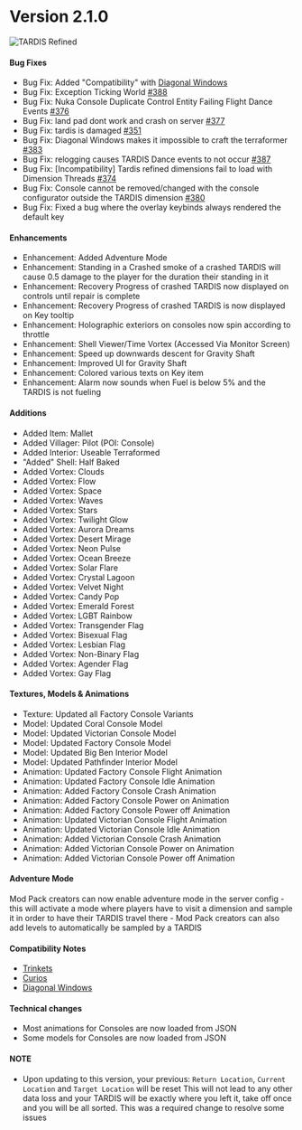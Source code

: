 # Version 2.1.0

![TARDIS Refined](https://wiki.tardisrefined.net/TARDIS-Refined-Wiki/tardis_refined_v2.png)

#### Bug Fixes
- Bug Fix: Added "Compatibility" with [Diagonal Windows](https://www.curseforge.com/minecraft/mc-mods/diagonal-windows)
- Bug Fix: Exception Ticking World [#388](https://github.com/WhoCraft/TardisRefined/issues/388)
- Bug Fix: Nuka Console Duplicate Control Entity Failing Flight Dance Events [#376](https://github.com/WhoCraft/TardisRefined/issues/376)
- Bug Fix: land pad dont work and crash on server [#377](https://github.com/WhoCraft/TardisRefined/issues/377)
- Bug Fix: tardis is damaged [#351](https://github.com/WhoCraft/TardisRefined/issues/351)
- Bug Fix: Diagonal Windows makes it impossible to craft the terraformer [#383](https://github.com/WhoCraft/TardisRefined/issues/383)
- Bug Fix: relogging causes TARDIS Dance events to not occur [#387](https://github.com/WhoCraft/TardisRefined/issues/387)
- Bug Fix: [Incompatibility] Tardis refined dimensions fail to load with Dimension Threads  [#374](https://github.com/WhoCraft/TardisRefined/issues/374)
- Bug Fix: Console cannot be removed/changed with the console configurator outside the TARDIS dimension  [#380](https://github.com/WhoCraft/TardisRefined/issues/380)
- Bug Fix: Fixed a bug where the overlay keybinds always rendered the default key

#### Enhancements
- Enhancement: Added Adventure Mode
- Enhancement: Standing in a Crashed smoke of a crashed TARDIS will cause 0.5 damage to the player for the duration their standing in it
- Enhancement: Recovery Progress of crashed TARDIS now displayed on controls until repair is complete
- Enhancement: Recovery Progress of crashed TARDIS is now displayed on Key tooltip
- Enhancement: Holographic exteriors on consoles now spin according to throttle
- Enhancement: Shell Viewer/Time Vortex (Accessed Via Monitor Screen)
- Enhancement: Speed up downwards descent for Gravity Shaft
- Enhancement: Improved UI for Gravity Shaft
- Enhancement: Colored various texts on Key item
- Enhancement: Alarm now sounds when Fuel is below 5% and the TARDIS is not fueling

#### Additions
- Added Item: Mallet 
- Added Villager: Pilot  (POI: Console)
- Added Interior: Useable Terraformed 
- "Added" Shell: Half Baked
- Added Vortex: Clouds
- Added Vortex: Flow
- Added Vortex: Space
- Added Vortex: Waves
- Added Vortex: Stars
- Added Vortex: Twilight Glow
- Added Vortex: Aurora Dreams
- Added Vortex: Desert Mirage
- Added Vortex: Neon Pulse
- Added Vortex: Ocean Breeze
- Added Vortex: Solar Flare
- Added Vortex: Crystal Lagoon
- Added Vortex: Velvet Night
- Added Vortex: Candy Pop
- Added Vortex: Emerald Forest
- Added Vortex: LGBT Rainbow
- Added Vortex: Transgender Flag
- Added Vortex: Bisexual Flag
- Added Vortex: Lesbian Flag
- Added Vortex: Non-Binary Flag
- Added Vortex: Agender Flag
- Added Vortex: Gay Flag

#### Textures, Models & Animations
- Texture: Updated all Factory Console Variants
- Model: Updated Coral Console Model
- Model: Updated Victorian Console Model
- Model: Updated Factory Console Model
- Model: Updated Big Ben Interior Model
- Model: Updated Pathfinder Interior Model
- Animation: Updated Factory Console Flight Animation
- Animation: Updated Factory Console Idle Animation
- Animation: Added Factory Console Crash Animation
- Animation: Added Factory Console Power on Animation
- Animation: Added Factory Console Power off Animation
- Animation: Updated Victorian Console Flight Animation
- Animation: Updated Victorian Console Idle Animation
- Animation: Added Victorian Console Crash Animation
- Animation: Added Victorian Console Power on Animation
- Animation: Added Victorian Console Power off Animation

#### Adventure Mode
Mod Pack creators can now enable adventure mode in the server config - this will activate a mode where players have to visit a dimension and sample it in order to have their TARDIS travel there - Mod Pack creators can also add levels to automatically be sampled by a TARDIS

#### Compatibility Notes
- [Trinkets](https://wiki.tardisrefined.net/extendedinventorymods.html#trinkets)
- [Curios](https://wiki.tardisrefined.net/extendedinventorymods.html#curios)
- [Diagonal Windows](https://wiki.tardisrefined.net/diagonal-blocks-windows-walls.html#diagonal-walls)


#### Technical changes
- Most animations for Consoles are now loaded from JSON
- Some models for Consoles are now loaded from JSON

#### NOTE
- Upon updating to this version, your previous: ``Return Location``, ``Current Location`` and ``Target Location`` will be reset 
This will not lead to any other data loss and your TARDIS will be exactly where you left it, take off once and you will be all sorted. This was a required change to resolve some issues



